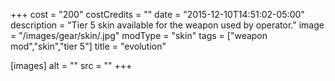+++
cost = "200"
costCredits = ""
date = "2015-12-10T14:51:02-05:00"
description = "Tier 5 skin available for the weapon used by operator."
image = "/images/gear/skin/.jpg"
modType = "skin"
tags = ["weapon mod","skin","tier 5"]
title = "evolution"

[images]
  alt = ""
  src = ""
+++
